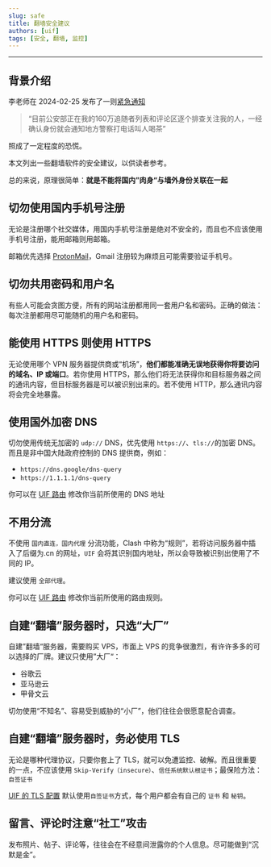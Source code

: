 ```yaml
---
slug: safe
title: 翻墙安全建议
authors: [uif]
tags: [安全, 翻墙, 监控]
---
```


---

## 背景介绍

李老师在 2024-02-25 发布了一则[紧急通知](https://twitter.com/whyyoutouzhele/status/1761709242992427122)

> “目前公安部正在我的160万追随者列表和评论区逐个排查关注我的人，一经确认身份就会通知地方警察打电话叫人喝茶”

照成了一定程度的恐慌。

本文列出一些翻墙软件的安全建议，以供读者参考。

总的来说，原理很简单：**就是不能将国内”肉身“与墙外身份关联在一起**

## 切勿使用国内手机号注册

无论是注册哪个社交媒体，用国内手机号注册是绝对不安全的，而且也不应该使用手机号注册，能用邮箱则用邮箱。

邮箱优先选择 [ProtonMail](https://mail.protonmail.com/)，Gmail 注册较为麻烦且可能需要验证手机号。

## 切勿共用密码和用户名

有些人可能会贪图方便，所有的网站注册都用同一套用户名和密码。正确的做法：每次注册都用尽可能随机的用户名和密码。

## 能使用 HTTPS 则使用 HTTPS

无论使用哪个 VPN 服务器提供商或“机场”，**他们都能准确无误地获得你将要访问的域名、IP 或端口**。若你使用 HTTPS，那么他们将无法获得你和目标服务器之间的通讯内容，但目标服务器是可以被识别出来的。若不使用 HTTP，那么通讯内容将会完全地暴露。

## 使用国外加密 DNS

切勿使用传统无加密的 `udp://` DNS，优先使用 `https://`、`tls://`的加密 DNS。而且是非中国大陆政府控制的 DNS 提供商，例如：

- `https://dns.google/dns-query`
- `https://1.1.1.1/dns-query`

你可以在 [UIF 路由](https://uiforfreedom.github.io/#/route/my) 修改你当前所使用的 DNS 地址

## 不用分流

不使用 `国内直连，国内代理` 分流功能，Clash 中称为“规则”，若将访问服务器中插入了后缀为.cn 的网址，`UIF` 会将其识别国内地址，所以会导致被识别出使用了不同的 IP。

建议使用 `全部代理`。

你可以在 [UIF 路由](https://uiforfreedom.github.io/#/route/my) 修改你当前所使用的路由规则。

## 自建“翻墙”服务器时，只选“大厂”

自建”翻墙“服务器，需要购买 VPS，市面上 VPS 的竞争很激烈，有许许多多的可以选择的厂牌。建议只使用”大厂“：

- 谷歌云
- 亚马逊云
- 甲骨文云

切勿使用“不知名”、容易受到威胁的“小厂”，他们往往会很愿意配合调查。

## 自建“翻墙”服务器时，务必使用 TLS

无论是哪种代理协议，只要你套上了 TLS，就可以免遭监控、破解。而且很重要的一点，不应该使用 `Skip-Verify（insecure）`、`信任系统默认根证书`；最保险方法：`自签证书`

[UIF 的 TLS 配置](https://uiforfreedom.github.io/#/in/my) 默认使用`自签证书`方式，每个用户都会有自己的 `证书` 和 `秘钥`。

## 留言、评论时注意“社工”攻击

发布照片、帖子、评论等，往往会在不经意间泄露你的个人信息。尽可能做到“沉默是金”。

<!-- ## 最后，何为言论自由？ -->

<!-- 言论自由是指，无论公民如何批评、污蔑、造谣政府（包括民选官员和由纳税人供养的公务员），都不会受到来自政府的审查、打压、处罚。 -->
